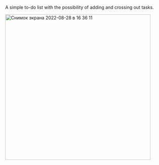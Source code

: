 A simple to-do list with the possibility of adding and crossing out tasks.

<img width="460" alt="Снимок экрана 2022-08-28 в 16 36 11" src="https://user-images.githubusercontent.com/106841889/187076680-1ed2ff4a-cbf9-4d29-8cff-593b3f07e27c.png">
